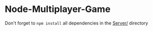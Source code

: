 ﻿# Node-Multiplayer-Game

Don't forget to <code>npm install</code> all dependencies in the <a href="https://github.com/D3R50N/Node-Multiplayer-Game-/edit/main/Server">Server/</a> directory
